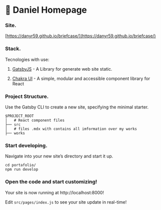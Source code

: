 # 🚀 Daniel Homepage

### **Site.**
[https://danyr59.github.io/briefcase/](https://danyr59.github.io/briefcase/)


### **Stack.**

Tecnologies with use:

1. [GatsbyJS](https://www.gatsbyjs.com/) - A Library for generate web site static.

2. [Chakra UI](https://chakra-ui.com/) - A simple, modular and accessible component library for React

### **Project Structure.**

Use the Gatsby CLI to create a new site, specifying the minimal starter.

```
$PROJECT_ROOT
│   # React component files
├── src
│   # files .mdx with contains all imformation over my works
├── works
```

###  **Start developing.**

Navigate into your new site’s directory and start it up.

```shell
cd portafolio/
npm run develop
```

###  **Open the code and start customizing!**

Your site is now running at http://localhost:8000!

Edit `src/pages/index.js` to see your site update in real-time!


